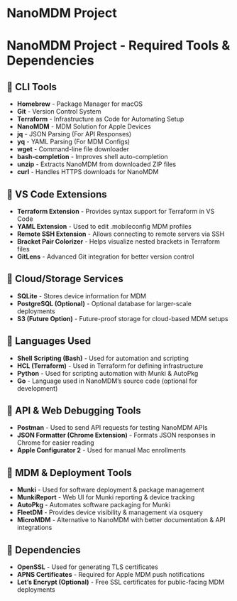 # NanoMDM Project
# NanoMDM Project - Required Tools & Dependencies

## 🔹 CLI Tools
- **Homebrew** - Package Manager for macOS
- **Git** - Version Control System
- **Terraform** - Infrastructure as Code for Automating Setup
- **NanoMDM** - MDM Solution for Apple Devices
- **jq** - JSON Parsing (For API Responses)
- **yq** - YAML Parsing (For MDM Configs)
- **wget** - Command-line file downloader
- **bash-completion** - Improves shell auto-completion
- **unzip** - Extracts NanoMDM from downloaded ZIP files
- **curl** - Handles HTTPS downloads for NanoMDM

## 🔹 VS Code Extensions
- **Terraform Extension** - Provides syntax support for Terraform in VS Code
- **YAML Extension** - Used to edit .mobileconfig MDM profiles
- **Remote SSH Extension** - Allows connecting to remote servers via SSH
- **Bracket Pair Colorizer** - Helps visualize nested brackets in Terraform files
- **GitLens** - Advanced Git integration for better version control

## 🔹 Cloud/Storage Services
- **SQLite** - Stores device information for MDM
- **PostgreSQL (Optional)** - Optional database for larger-scale deployments
- **S3 (Future Option)** - Future-proof storage for cloud-based MDM setups

## 🔹 Languages Used
- **Shell Scripting (Bash)** - Used for automation and scripting
- **HCL (Terraform)** - Used in Terraform for defining infrastructure
- **Python** - Used for scripting automation with Munki & AutoPkg
- **Go** - Language used in NanoMDM’s source code (optional for development)

## 🔹 API & Web Debugging Tools
- **Postman** - Used to send API requests for testing NanoMDM APIs
- **JSON Formatter (Chrome Extension)** - Formats JSON responses in Chrome for easier reading
- **Apple Configurator 2** - Used for manual Mac enrollments

## 🔹 MDM & Deployment Tools
- **Munki** - Used for software deployment & package management
- **MunkiReport** - Web UI for Munki reporting & device tracking
- **AutoPkg** - Automates software packaging for Munki
- **FleetDM** - Provides device visibility & management via osquery
- **MicroMDM** - Alternative to NanoMDM with better documentation & API integrations

## 🔹 Dependencies
- **OpenSSL** - Used for generating TLS certificates
- **APNS Certificates** - Required for Apple MDM push notifications
- **Let’s Encrypt (Optional)** - Free SSL certificates for public-facing MDM deployments
